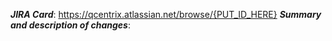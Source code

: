 **_JIRA Card_**: https://qcentrix.atlassian.net/browse/{PUT_ID_HERE}
**_Summary and description of changes_**:
